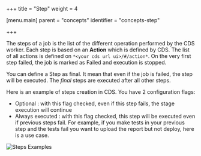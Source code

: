 +++
title = "Step"
weight = 4

[menu.main]
parent = "concepts"
identifier = "concepts-step"

+++

The steps of a job is the list of the different operation performed by the CDS worker. Each step is based on an **Action** which is defined by CDS. The list of all actions is defined on `*<your cds url ui>/#/action*`. On the very first step failed, the job is marked as Failed and execution is stopped.

You can define a Step as final. It mean that even if the job is failed, the step will be executed. The *final* steps are executed after all other steps.

Here is an example of steps creation in CDS.
You have 2 configuration flags:
+ Optional : with this flag checked, even if this step fails, the stage execution will continue
+ Always executed : with this flag checked, this step will be executed even if previous steps fail. For example, if you make tests in your previous step and the tests fail you want to upload the report but not deploy, here is a use case.

![Steps Examples](/images/concepts_step_example.png)
